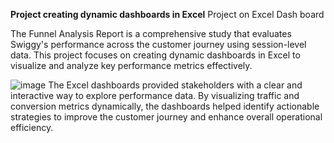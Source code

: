 **Project creating dynamic dashboards in Excel**
Project on Excel Dash board

The Funnel Analysis Report is a comprehensive study that evaluates Swiggy's performance across the customer journey using session-level data. This project focuses on creating dynamic dashboards in Excel to visualize and analyze key performance metrics effectively.

![image](https://github.com/user-attachments/assets/165adb80-638f-4a9c-a87c-bcba9941ebb3)
The Excel dashboards provided stakeholders with a clear and interactive way to explore performance data. By visualizing traffic and conversion metrics dynamically, the dashboards helped identify actionable strategies to improve the customer journey and enhance overall operational efficiency.
